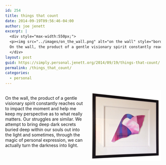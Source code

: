 ```yaml
---
id: 254
title: things that count
date: 2014-09-19T09:56:46-04:00
author: joe jenett
excerpt: |
  <div style="max-width:550px;">
  <p><img src="../images/on_the_wall.png" alt="on the wall" style="border:none;position:relative;float:right;margin-left:12px;" />
  On the wall, the product of a gentle visionary spirit constantly reaches out to impact the moment and help me keep my perspective as to what really matters. Our struggles are similar. We attempt to bring deep dark secrets buried deep within our souls out into the light and sometimes, through the magic of personal expression, we can actually turn the darkness into light.   </p>
  </div>
layout: post
guid: https://simply.personal.jenett.org/2014/09/19/things-that-count/
permalink: /things_that_count/
categories:
  - personal
---
```

<div style="max-width:550px;">
  <p>
    <img src="../images/on_the_wall.png" alt="on the wall" style="border:none;position:relative;float:right;margin-left:12px;" /><br /> On the wall, the product of a gentle visionary spirit constantly reaches out to impact the moment and help me keep my perspective as to what really matters. Our struggles are similar. We attempt to bring deep dark secrets buried deep within our souls out into the light and sometimes, through the magic of personal expression, we can actually turn the darkness into light.
  </p>
</div>